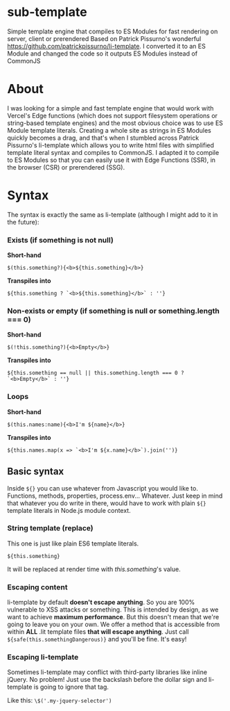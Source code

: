 # sub-template
Simple template engine that compiles to ES Modules for fast rendering on server, client or prerendered
Based on Patrick Pissurno's wonderful https://github.com/patrickpissurno/li-template.
I converted it to an ES Module and changed the code so it outputs ES Modules instead of CommonJS

# About
I was looking for a simple and fast template engine that would work with Vercel's Edge functions 
(which does not support filesystem operations or string-based template engines) and the most 
obvious choice was to use ES Module template literals. Creating a whole site as strings in ES Modules
quickly becomes a drag, and that's when I stumbled across Patrick Pissurno's li-template which allows
you to write html files with simplified template literal syntax and compiles to CommonJS. I adapted it
to compile to ES Modules so that you can easily use it with Edge Functions (SSR), in the browser (CSR)
or prerendered (SSG).

# Syntax
The syntax is exactly the same as li-template (although I might add to it in the future):

### Exists (if something is not null)
**Short-hand**

```$(this.something?){<b>${this.something}</b>}```

**Transpiles into**

```${this.something ? `<b>${this.something}</b>` : ''}```


### Non-exists or empty (if something is null or something.length === 0)
**Short-hand**

```$(!this.something?){<b>Empty</b>}```

**Transpiles into**

```${this.something == null || this.something.length === 0 ? `<b>Empty</b>` : ''}```


### Loops
**Short-hand**

```$(this.names:name){<b>I'm ${name}</b>}```

**Transpiles into**

```${this.names.map(x => `<b>I'm ${x.name}</b>`).join('')}```


## Basic syntax
Inside ```${}``` you can use whatever from Javascript you would like to. Functions, methods, properties, process.env... Whatever. Just keep in mind that whatever you do write in there, would have to work with plain ````${}```` template literals in Node.js module context.

### String template (replace)
This one is just like plain ES6 template literals.

```${this.something}```

It will be replaced at render time with _this.something_'s value.

### Escaping content
li-template by default **doesn't escape anything**. So you are 100% vulnerable to XSS attacks or something. This is intended by design, as we want to achieve **maximum performance**. But this doesn't mean that we're going to leave you on your own. We offer a method that is accessible from within **ALL** .lit template files **that will escape anything**. Just call ```${safe(this.somethingDangerous)}``` and you'll be fine. It's easy!

### Escaping li-template
Sometimes li-template may conflict with third-party libraries like inline jQuery. No problem! Just use the backslash before the dollar sign and li-template is going to ignore that tag.

Like this: ```\$('.my-jquery-selector')```
